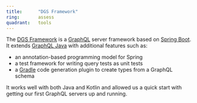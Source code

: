 ```yaml
---
title:      "DGS Framework"
ring:       assess
quadrant:   tools
---
```


The [DGS Framework](https://netflix.github.io/dgs/) is a [GraphQL](https://graphql.org/) server framework based on [Spring Boot](https://spring.io/projects/spring-boot/).
It extends [GraphQL Java](https://www.graphql-java.com/) with additional features such as:
- an annotation-based programming model for Spring
- a test framework for writing query tests as unit tests
- a [Gradle](https://gradle.org/) code generation plugin to create types from a GraphQL schema

It works well with both Java and Kotlin and allowed us a quick start with getting our first GraphQL servers up and running.

